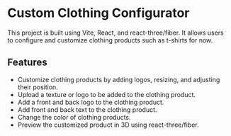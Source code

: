 # Custom Clothing Configurator

This project is built using Vite, React, and react-three/fiber. It allows users to configure and customize clothing products such as t-shirts for now.

## Features

- Customize clothing products by adding logos, resizing, and adjusting their position.
- Upload a texture or logo to be added to the clothing product.
- Add a front and back logo to the clothing product.
- Add front and back text to the clothing product.
- Change the color of clothing products.
- Preview the customized product in 3D using react-three/fiber.

